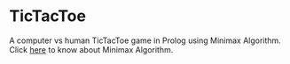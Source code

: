 # TicTacToe
A computer vs human TicTacToe game in Prolog using Minimax Algorithm.
<br>
Click 
<a href = "http://www.geeksforgeeks.org/minimax-algorithm-in-game-theory-set-3-tic-tac-toe-ai-finding-optimal-move/">here</a> to know about Minimax Algorithm.
